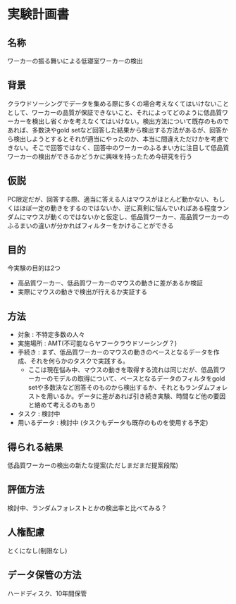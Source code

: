 # 実験計画書

## 名称

ワーカーの振る舞いによる低寝室ワーカーの検出

## 背景

クラウドソーシングでデータを集める際に多くの場合考えなくてはいけないこととして、ワーカーの品質が保証できないこと、それによってどのように低品質ワーカーを検出し省くかを考えなくてはいけない。検出方法について既存のものであれば、多数決やgold setなど回答した結果から検出する方法があるが、回答から検出しようとするとそれが適当にやったのか、本当に間違えただけかを考慮できない。そこで回答ではなく、回答中のワーカーのふるまい方に注目して低品質ワーカーの検出ができるかどうかに興味を持ったため今研究を行う

## 仮説

PC限定だが、回答する際、適当に答える人はマウスがほとんど動かない、もしくはほぼ一定の動きをするのではないか、逆に真剣に悩んでいればある程度ランダムにマウスが動くのではないかと仮定し、低品質ワーカー、高品質ワーカーのふるまいの違いが分かればフィルターをかけることができる

## 目的

今実験の目的は2つ

- 高品質ワーカー、低品質ワーカーのマウスの動きに差があるか検証
- 実際にマウスの動きで検出が行えるか実証する

## 方法

- 対象 : 不特定多数の人々
- 実施場所 : AMT(不可能ならヤフークラウドソーシング？)
- 手続き : まず、低品質ワーカーのマウスの動きのベースとなるデータを作成、それを何らかのタスクで実践する。
  - ここは現在悩み中、マウスの動きを取得する流れは同じだが、低品質ワーカーのモデルの取得について、ベースとなるデータのフィルタをgold setや多数決など回答そのものから検出するか、それともランダムフォレストを用いるか。データに差があれば引き続き実験、時間など他の要因と絡めて考えるのもあり
- タスク : 検討中
- 用いるデータ : 検討中 (タスクもデータも既存のものを使用する予定)

## 得られる結果

低品質ワーカーの検出の新たな提案(ただしまだまだ提案段階)

## 評価方法

検討中、ランダムフォレストとかの検出率と比べてみる？

## 人権配慮

とくになし(制限なし)

## データ保管の方法

ハードディスク、10年間保管